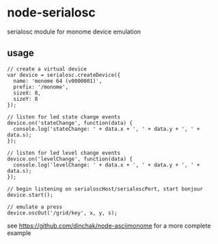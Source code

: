 node-serialosc
==============
serialosc module for monome device emulation

usage
-----
    // create a virtual device
    var device = serialosc.createDevice({
      name: 'monome 64 (v0000001)',
      prefix: '/monome',
      sizeX: 8,
      sizeY: 8
    });

    // listen for led state change events
    device.on('stateChange', function(data) {
      console.log('stateChange: ' + data.x + ', ' + data.y + ', ' + data.s);
    });

    // listen for led level change events
    device.on('levelChange', function(data) {
      console.log('levelChange: ' + data.x + ', ' + data.y + ', ' + data.s);
    });

    // begin listening on serialoscHost/serialoscPort, start bonjour
    device.start();

    // emulate a press
    device.oscOut('/grid/key', x, y, s);

see https://github.com/dinchak/node-asciimonome for a more complete example
